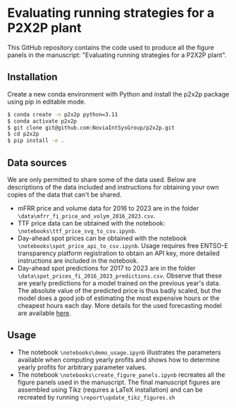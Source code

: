 # Evaluating running strategies for a P2X2P plant
This GitHub repository contains the code used to produce all the figure panels in the manuscript: "Evaluating running strategies for a P2X2P plant".

## Installation

Create a new conda environment with Python and install the p2x2p package using pip in editable mode.
```bash
$ conda create -n p2x2p python=3.11
$ conda activate p2x2p
$ git clone git@github.com:NoviaIntSysGroup/p2x2p.git
$ cd p2x2p
$ pip install -e .
```

## Data sources
We are only permitted to share some of the data used. Below are descriptions of the data included and instructions for obtaining your own copies of the data that can't be shared.
* mFRR price and volume data for 2016 to 2023 are in the folder `\data\mfrr_fi_price_and_volym_2016_2023.csv`.
* TTF price data can be obtained with the notebook: `\notebooks\ttf_price_svg_to_csv.ipynb`.
* Day-ahead spot prices can be obtained with the notebook `\notebooks\spot_price_api_to_csv.ipynb`. Usage requires free ENTSO-E transparency platform registration to obtain an API key, more detailed instructions are included in the notebook.
* Day-ahead spot predictions for 2017 to 2023 are in the folder `\data\spot_prices_fi_2016_2023_predictions.csv`. Observe that these are yearly predictions for a model trained on the previous year's data. The absolute value of the predicted price is thus badly scaled, but the model does a good job of estimating the most expensive hours or the cheapest hours each day. More details for the used forecasting model are available [here](https://github.com/NoviaIntSysGroup/spot-price-forecast).


## Usage
* The notebook `\notebooks\demo_usage.ipynb` illustrates the parameters available when computing yearly profits and shows how to determine yearly profits for arbitrary parameter values.
* The notebook `\notebooks\create_figure_panels.ipynb` recreates all the figure panels used in the manuscript.
The final manuscript figures are assembled using Tikz (requires a LaTeX installation) and can be recreated by running `\report\update_tikz_figures.sh`
